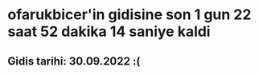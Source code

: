 # ofarukbicer'in gidisine son 1 gun 22 saat 52 dakika 14 saniye kaldi

## Gidis tarihi: 30.09.2022 :(